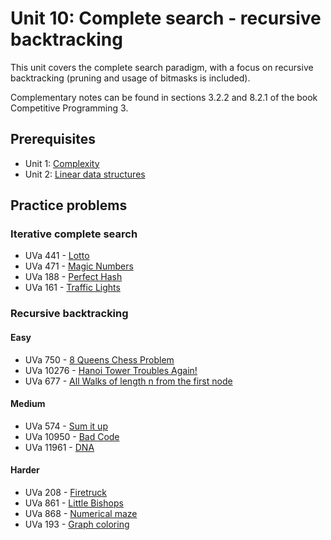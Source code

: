 # Unit 10: Complete search - recursive backtracking
This unit covers the complete search paradigm, with a focus on recursive backtracking (pruning and usage of bitmasks is included).

Complementary notes can be found in sections 3.2.2 and 8.2.1 of the book Competitive Programming 3.

## Prerequisites
- Unit 1: [Complexity](../01-complexity)
- Unit 2: [Linear data structures](../02-linear-struct)

## Practice problems

### Iterative complete search
- UVa 441 - [Lotto](https://uva.onlinejudge.org/external/4/441.pdf)
- UVa 471 - [Magic Numbers](https://uva.onlinejudge.org/external/4/471.pdf)
- UVa 188 - [Perfect Hash](https://uva.onlinejudge.org/external/1/188.pdf)
- UVa 161 - [Traffic Lights](https://uva.onlinejudge.org/external/1/161.pdf)

### Recursive backtracking

#### Easy
- UVa 750 - [8 Queens Chess Problem](https://uva.onlinejudge.org/external/7/750.pdf)
- UVa 10276 - [Hanoi Tower Troubles Again!](https://uva.onlinejudge.org/external/102/10276.pdf)
- UVa 677 - [All Walks of length n from the first node](https://uva.onlinejudge.org/external/6/677.pdf)

#### Medium
- UVa 574 - [Sum it up](https://uva.onlinejudge.org/external/5/574.pdf)
- UVa 10950 - [Bad Code](https://uva.onlinejudge.org/external/109/10950.pdf)
- UVa 11961 - [DNA](https://uva.onlinejudge.org/external/119/11961.pdf)

#### Harder
- UVa 208 - [Firetruck](https://uva.onlinejudge.org/external/2/208.pdf)
- UVa 861 - [Little Bishops](https://uva.onlinejudge.org/external/8/861.pdf)
- UVa 868 - [Numerical maze](https://uva.onlinejudge.org/external/8/868.pdf)
- UVa 193 - [Graph coloring](https://uva.onlinejudge.org/external/1/193.pdf)

